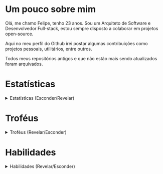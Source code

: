 # Um pouco sobre mim
Olá, me chamo Felipe, tenho 23 anos. Sou um Arquiteto de Software e Desenvolvedor Full-stack, estou sempre disposto a colaborar em projetos open-source.

Aqui no meu perfil do Github irei postar algumas contribuições como projetos pessoais, utilitários, entre outros.

Todos meus repositórios antigos e que não estão mais sendo atualizados foram arquivados.


# Estatísticas
<details>
  <summary open>Estatísticas (Esconder/Revelar)</summary>
  <img src="https://github-readme-stats.vercel.app/api?username=LESS14&theme=dark" alt="Github Stats"><br/>
  <img src="https://github-readme-stats.vercel.app/api/top-langs/?username=LESS14&theme=dark&langs_count=8&layout=compact&exclude_repo=QR-code-generator&hide=js,html,vue,pawn,css" alt="Github Stats"><br/>
  <img src="https://github-profile-trophy.vercel.app/?username=LESS14&theme=onedark&rank=SECRET,SSS,SS,S,AAA,AA,A&row=3&column=2" alt="Github Trophies">
</details>

# Troféus
<details>
  <summary>Troféus (Revelar/Esconder)</summary>
  <img src="https://github-profile-trophy.vercel.app/?username=LESS14&theme=onedark&row=3&column=2" alt="Github Trophies">
</details>

# Habilidades
<details>
<summary>Habilidades (Revelar/Esconder)</summary>
<img src="https://skillicons.dev/icons?i=c,cpp,html,css,js,ts,nextjs,php,nodejs,mongo,mysql,tailwind,arduino,bootstrap,fortran,kotlin,vite,react,cs,java,r,wordpress,angular,python,docker,go,svelte,firebase,styledcomponents,swift" alt="Habilidades">
</details>


